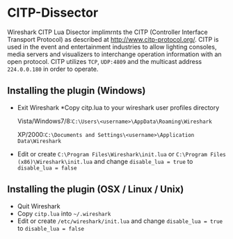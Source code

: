 CITP-Dissector
=============

Wireshark CITP Lua Disector implimrnts the CITP (Controller Interface Transport Protocol) as described at http://www.citp-protocol.org/.
CITP is used in the event and entertainment industries to allow lighting consoles, media servers and visualizers to interchange operation information with an open protocol. CITP utilizes `TCP`, `UDP:4809` and the multicast address `224.0.0.180` in order to operate.

Installing the plugin (Windows)
-------------------------------
* Exit Wireshark
*Copy citp.lua to your wireshark user profiles directory

  Vista/Windows7/8:``C:\Users\<username>\AppData\Roaming\Wireshark``

  XP/2000:``C:\Documents and Settings\<username>\Application Data\Wireshark``

* Edit or create ``C:\Program Files\Wireshark\init.lua`` or ``C:\Program Files (x86)\Wireshark\init.lua`` and change ``disable_lua = true`` to ``disable_lua = false``


Installing the plugin (OSX / Linux / Unix)
------------------------------------------
* Quit Wireshark
* Copy ``citp.lua`` into ``~/.wireshark``
* Edit or create ``/etc/wireshark/init.lua`` and change ``disable_lua = true`` to ``disable_lua = false``
